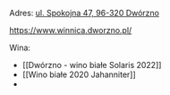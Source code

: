 Adres: [ul. Spokojna 47, 96-320 Dwórzno](https://goo.gl/maps/8j1Qma7KPRQRKTFN6)

https://www.winnica.dworzno.pl/

Wina:
- [[Dwórzno - wino białe Solaris 2022]]
- [[Wino białe 2020 Jahanniter]]
- 
